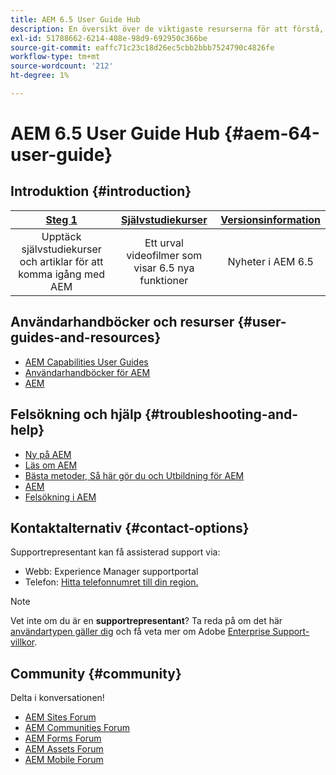```yaml
---
title: AEM 6.5 User Guide Hub
description: En översikt över de viktigaste resurserna för att förstå, installera, hantera och använda AEM 6.5.
exl-id: 51788662-6214-408e-98d9-692950c366be
source-git-commit: eaffc71c23c18d26ec5cbb2bbb7524790c4826fe
workflow-type: tm+mt
source-wordcount: '212'
ht-degree: 1%

---
```


# AEM 6.5 User Guide Hub {#aem-64-user-guide}

## Introduktion {#introduction}

| [Steg 1](https://experienceleague.adobe.com/docs/experience-manager-cloud-service/content/home.html) | [Självstudiekurser](https://experienceleague.adobe.com/docs/experience-manager-tutorials.html) | [Versionsinformation](https://experienceleague.adobe.com/docs/experience-manager-65/release-notes/release-notes.html?lang=en) |
|:-:|:-:|:-:|
| Upptäck självstudiekurser och artiklar för att komma igång med AEM | Ett urval videofilmer som visar 6.5 nya funktioner | Nyheter i AEM 6.5 |

## Användarhandböcker och resurser {#user-guides-and-resources}

* [AEM Capabilities User Guides](capabilities.md)
* [Användarhandböcker för AEM](implementation.md)
* [AEM](resources.md)

## Felsökning och hjälp {#troubleshooting-and-help}

* [Ny på AEM](new.md)
* [Läs om AEM](learn.md)
* [Bästa metoder, Så här gör du och Utbildning för AEM](best-practice.md)
* [AEM](community.md)
* [Felsökning i AEM](troubleshooting.md)

## Kontaktalternativ {#contact-options}

Supportrepresentant kan få assisterad support via:

* Webb: Experience Manager supportportal
* Telefon: [Hitta telefonnumret till din region.](https://experienceleague.adobe.com/?support-tab=home#support)

>[!NOTE]
>
>Vet inte om du är en **supportrepresentant**? Ta reda på om det här [användartypen gäller dig](https://helpx.adobe.com/experience-cloud/supported-users.html) och få veta mer om Adobe [Enterprise Support-villkor](https://helpx.adobe.com/support/programs/enterprise-support-terms.html).

## Community {#community}

Delta i konversationen!

* [AEM Sites Forum](https://help-forums.adobe.com/content/adobeforums/en/experience-manager-forum/adobe-experience-manager.html)
* [AEM Communities Forum](https://help-forums.adobe.com/content/adobeforums/en/experience-manager-forum/aem-communities.html)
* [AEM Forms Forum](https://help-forums.adobe.com/content/adobeforums/en/experience-manager-forum/aem-forms.html)
* [AEM Assets Forum](https://help-forums.adobe.com/content/adobeforums/en/experience-manager-forum/aem-assets.html)
* [AEM Mobile Forum](https://experienceleaguecommunities.adobe.com/)
